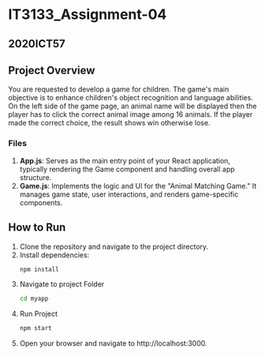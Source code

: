# **IT3133_Assignment-04**

## 2020ICT57

## Project Overview
You are requested to develop a game for children. The game's main objective is to enhance 
children's object recognition and language abilities. On the left side of the game page, an 
animal name will be displayed then the player has to click the correct animal image among 16 
animals. If the player made the correct choice, the result shows win otherwise lose. 

### Files
1. **App.js**: Serves as the main entry point of your React application, typically rendering the Game component and handling overall app structure.
2. **Game.js**: Implements the logic and UI for the "Animal Matching Game." It manages game state, user interactions, and renders game-specific components.


## How to Run
1. Clone the repository and navigate to the project directory.
2. Install dependencies:
   ```bash
   npm install
   ```
3. Navigate to project Folder
   ```bash
   cd myapp
   ```
4. Run Project
   ```bash
   npm start
   ```
5. Open your browser and navigate to http://localhost:3000.
